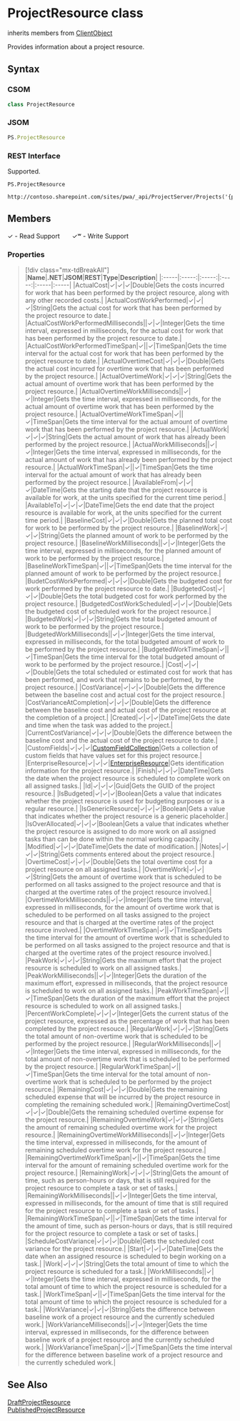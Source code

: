 [comment]: # (Name:ProjectResource)
[comment]: # (Name:Microsoft.ProjectServer.ProjectResource)
[comment]: # (Type:class)
[comment]: # (Status:Verified)

# <a name="name"></a>ProjectResource class

inherits members from [ClientObject](https://msdn.microsoft.com/en-us/library/microsoft.sharepoint.client.clientobject.aspx)<br/>

<a name="description"></a>Provides information about a project resource.

## <a name="syntax"></a>Syntax

### CSOM

```cs
class ProjectResource 
```
### JSOM

```javascript
PS.ProjectResource
```

### REST Interface

Supported.

```
PS.ProjectResource

http://contoso.sharepoint.com/sites/pwa/_api/ProjectServer/Projects('{projectId}')/ProjectResource('projectresourceid')
```

## <a name="members"></a>Members


&#x2713; - Read Support &nbsp;&nbsp;&nbsp;&nbsp;&nbsp;&nbsp;&#x2713;&#x02B7; - Write Support

### <a name="properties"></a>Properties
> [!div class="mx-tdBreakAll"]
|**Name**|**.NET**|**JSOM**|**REST**|**Type**|**Description**|
|:-----|:-----:|:-----:|:-----:|:-----|:-----|
|<a name="ActualCost"></a>ActualCost|&#x2713;|&#x2713;|&#x2713;|Double|Gets the costs incurred for work that has been performed by the project resource, along with any other recorded costs.|
|<a name="ActualCostWorkPerformed"></a>ActualCostWorkPerformed|&#x2713;|&#x2713;|&#x2713;|String|Gets the actual cost for work that has been performed by the project resource to date.|
|<a name="ActualCostWorkPerformedMilliseconds"></a>ActualCostWorkPerformedMilliseconds||&#x2713;|&#x2713;|Integer|Gets the time interval, expressed in milliseconds, for the actual cost for work that has been performed by the project resource to date.|
|<a name="ActualCostWorkPerformedTimeSpan"></a>ActualCostWorkPerformedTimeSpan|&#x2713;||&#x2713;|TimeSpan|Gets the time interval for the actual cost for work that has been performed by the project resource to date.|
|<a name="ActualOvertimeCost"></a>ActualOvertimeCost|&#x2713;|&#x2713;|&#x2713;|Double|Gets the actual cost incurred for overtime work that has been performed by the project resource.|
|<a name="ActualOvertimeWork"></a>ActualOvertimeWork|&#x2713;|&#x2713;|&#x2713;|String|Gets the actual amount of overtime work that has been performed by the project resource.|
|<a name="ActualOvertimeWorkMilliseconds"></a>ActualOvertimeWorkMilliseconds||&#x2713;|&#x2713;|Integer|Gets the time interval, expressed in milliseconds, for the actual amount of overtime work that has been performed by the project resource.|
|<a name="ActualOvertimeWorkTimeSpan"></a>ActualOvertimeWorkTimeSpan|&#x2713;||&#x2713;|TimeSpan|Gets the time interval for the actual amount of overtime work that has been performed by the project resource.|
|<a name="ActualWork"></a>ActualWork|&#x2713;|&#x2713;|&#x2713;|String|Gets the actual amount of work that has already been performed by the project resource.|
|<a name="ActualWorkMilliseconds"></a>ActualWorkMilliseconds||&#x2713;|&#x2713;|Integer|Gets the time interval, expressed in milliseconds, for the actual amount of work that has already been performed by the project resource.|
|<a name="ActualWorkTimeSpan"></a>ActualWorkTimeSpan|&#x2713;||&#x2713;|TimeSpan|Gets the time interval for the actual amount of work that has already been performed by the project resource.|
|<a name="AvailableFrom"></a>AvailableFrom|&#x2713;|&#x2713;|&#x2713;|DateTime|Gets the starting date that the project resource is available for work, at the units specified for the current time period.|
|<a name="AvailableTo"></a>AvailableTo|&#x2713;|&#x2713;|&#x2713;|DateTime|Gets the end date that the project resource is available for work, at the units specified for the current time period.|
|<a name="BaselineCost"></a>BaselineCost|&#x2713;|&#x2713;|&#x2713;|Double|Gets the planned total cost for work to be performed by the project resource.|
|<a name="BaselineWork"></a>BaselineWork|&#x2713;|&#x2713;|&#x2713;|String|Gets the planned amount of work to be performed by the project resource.|
|<a name="BaselineWorkMilliseconds"></a>BaselineWorkMilliseconds||&#x2713;|&#x2713;|Integer|Gets the time interval, expressed in milliseconds, for the planned amount of work to be performed by the project resource.|
|<a name="BaselineWorkTimeSpan"></a>BaselineWorkTimeSpan|&#x2713;||&#x2713;|TimeSpan|Gets the time interval for the planned amount of work to be performed by the project resource.|
|<a name="BudetCostWorkPerformed"></a>BudetCostWorkPerformed|&#x2713;|&#x2713;|&#x2713;|Double|Gets the budgeted cost for work performed by the project resource to date.|
|<a name="BudgetedCost"></a>BudgetedCost|&#x2713;|&#x2713;|&#x2713;|Double|Gets the total budgeted cost for work performed by the project resource.|
|<a name="BudgetedCostWorkScheduled"></a>BudgetedCostWorkScheduled|&#x2713;|&#x2713;|&#x2713;|Double|Gets the budgeted cost of scheduled work for the project resource.|
|<a name="BudgetedWork"></a>BudgetedWork|&#x2713;|&#x2713;|&#x2713;|String|Gets the total budgeted amount of work to be performed by the project resource.|
|<a name="BudgetedWorkMilliseconds"></a>BudgetedWorkMilliseconds||&#x2713;|&#x2713;|Integer|Gets the time interval, expressed in milliseconds, for the total budgeted amount of work to be performed by the project resource.|
|<a name="BudgetedWorkTimeSpan"></a>BudgetedWorkTimeSpan|&#x2713;||&#x2713;|TimeSpan|Gets the time interval for the total budgeted amount of work to be performed by the project resource.|
|<a name="Cost"></a>Cost|&#x2713;|&#x2713;|&#x2713;|Double|Gets the total scheduled or estimated cost for work that has been performed, and work that remains to be performed, by the project resource.|
|<a name="CostVariance"></a>CostVariance|&#x2713;|&#x2713;|&#x2713;|Double|Gets the difference between the baseline cost and actual cost for the project resource.|
|<a name="CostVarianceAtCompletion"></a>CostVarianceAtCompletion|&#x2713;|&#x2713;|&#x2713;|Double|Gets the difference between the baseline cost and actual cost of the project resource at the completion of a project.|
|<a name="Created"></a>Created|&#x2713;|&#x2713;|&#x2713;|DateTime|Gets the date and time when the task was added to the project.|
|<a name="CurrentCostVariance"></a>CurrentCostVariance|&#x2713;|&#x2713;|&#x2713;|Double|Gets the difference between the baseline cost and the actual cost of the project resource to date.|
|<a name="CustomFields"></a>CustomFields|&#x2713;|&#x2713;|&#x2713;|[CustomFieldCollection](CustomFieldCollection.md)|Gets a collection of custom fields that have values set for this project resource.|
|<a name="EnterpriseResource"></a>EnterpriseResource|&#x2713;|&#x2713;|&#x2713;|[EnterpriseResource](EnterpriseResource.md)|Gets identification information for the project resource.|
|<a name="Finish"></a>Finish|&#x2713;|&#x2713;|&#x2713;|DateTime|Gets the date when the project resource is scheduled to complete work on all assigned tasks.|
|<a name="Id"></a>Id|&#x2713;|&#x2713;|&#x2713;|Guid|Gets the GUID of the project resource.|
|<a name="IsBudgeted"></a>IsBudgeted|&#x2713;|&#x2713;|&#x2713;|Boolean|Gets a value that indicates whether the project resource is used for budgeting purposes or is a regular resource.|
|<a name="IsGenericResource"></a>IsGenericResource|&#x2713;|&#x2713;|&#x2713;|Boolean|Gets a value that indicates whether the project resource is a generic placeholder.|
|<a name="IsOverAllocated"></a>IsOverAllocated|&#x2713;|&#x2713;|&#x2713;|Boolean|Gets a value that indicates whether the project resource is assigned to do more work on all assigned tasks than can be done within the normal working capacity.|
|<a name="Modified"></a>Modified|&#x2713;|&#x2713;|&#x2713;|DateTime|Gets the date of modification.|
|<a name="Notes"></a>Notes|&#x2713;|&#x2713;|&#x2713;|String|Gets comments entered about the project resource.|
|<a name="OvertimeCost"></a>OvertimeCost|&#x2713;|&#x2713;|&#x2713;|Double|Gets the total overtime cost for a project resource on all assigned tasks.|
|<a name="OvertimeWork"></a>OvertimeWork|&#x2713;|&#x2713;|&#x2713;|String|Gets the amount of overtime work that is scheduled to be performed on all tasks assigned to the project resource and that is charged at the overtime rates of the project resource involved.|
|<a name="OvertimeWorkMilliseconds"></a>OvertimeWorkMilliseconds||&#x2713;|&#x2713;|Integer|Gets the time interval, expressed in milliseconds, for the amount of overtime work that is scheduled to be performed on all tasks assigned to the project resource and that is charged at the overtime rates of the project resource involved.|
|<a name="OvertimeWorkTimeSpan"></a>OvertimeWorkTimeSpan|&#x2713;||&#x2713;|TimeSpan|Gets the time interval for the amount of overtime work that is scheduled to be performed on all tasks assigned to the project resource and that is charged at the overtime rates of the project resource involved.|
|<a name="PeakWork"></a>PeakWork|&#x2713;|&#x2713;|&#x2713;|String|Gets the maximum effort that the project resource is scheduled to work on all assigned tasks.|
|<a name="PeakWorkMilliseconds"></a>PeakWorkMilliseconds||&#x2713;|&#x2713;|Integer|Gets the duration of the maximum effort, expressed in milliseconds, that the project resource is scheduled to work on all assigned tasks.|
|<a name="PeakWorkTimeSpan"></a>PeakWorkTimeSpan|&#x2713;||&#x2713;|TimeSpan|Gets the duration of the maximum effort that the project resource is scheduled to work on all assigned tasks.|
|<a name="PercentWorkComplete"></a>PercentWorkComplete|&#x2713;|&#x2713;|&#x2713;|Integer|Gets the current status of the project resource, expressed as the percentage of work that has been completed by the project resouce.|
|<a name="RegularWork"></a>RegularWork|&#x2713;|&#x2713;|&#x2713;|String|Gets the total amount of non-overtime work that is scheduled to be performed by the project resource.|
|<a name="RegularWorkMilliseconds"></a>RegularWorkMilliseconds||&#x2713;|&#x2713;|Integer|Gets the time interval, expressed in milliseconds, for the total amount of non-overtime work that is scheduled to be performed by the project resource.|
|<a name="RegularWorkTimeSpan"></a>RegularWorkTimeSpan|&#x2713;||&#x2713;|TimeSpan|Gets the time interval for the total amount of non-overtime work that is scheduled to be performed by the project resource.|
|<a name="RemainingCost"></a>RemainingCost|&#x2713;|&#x2713;|&#x2713;|Double|Gets the remaining scheduled expense that will be incurred by the project resource in completing the remaining scheduled work.|
|<a name="RemainingOvertimeCost"></a>RemainingOvertimeCost|&#x2713;|&#x2713;|&#x2713;|Double|Gets the remaining scheduled overtime expense for the project resource.|
|<a name="RemainingOvertimeWork"></a>RemainingOvertimeWork|&#x2713;|&#x2713;|&#x2713;|String|Gets the amount of remaining scheduled overtime work for the project resource.|
|<a name="RemainingOvertimeWorkMilliseconds"></a>RemainingOvertimeWorkMilliseconds||&#x2713;|&#x2713;|Integer|Gets the time interval, expressed in milliseconds, for the amount of remaining scheduled overtime work for the project resource.|
|<a name="RemainingOvertimeWorkTimeSpan"></a>RemainingOvertimeWorkTimeSpan|&#x2713;||&#x2713;|TimeSpan|Gets the time interval for the amount of remaining scheduled overtime work for the project resource.|
|<a name="RemainingWork"></a>RemainingWork|&#x2713;|&#x2713;|&#x2713;|String|Gets the amount of time, such as person-hours or days, that is still required for the project resource to complete a task or set of tasks.|
|<a name="RemainingWorkMilliseconds"></a>RemainingWorkMilliseconds||&#x2713;|&#x2713;|Integer|Gets the time interval, expressed in milliseconds, for the amount of time that is still required for the project resource to complete a task or set of tasks.|
|<a name="RemainingWorkTimeSpan"></a>RemainingWorkTimeSpan|&#x2713;||&#x2713;|TimeSpan|Gets the time interval for the amount of time, such as person-hours or days, that is still required for the project resource to complete a task or set of tasks.|
|<a name="ScheduleCostVariance"></a>ScheduleCostVariance|&#x2713;|&#x2713;|&#x2713;|Double|Gets the scheduled cost variance for the project resource.|
|<a name="Start"></a>Start|&#x2713;|&#x2713;|&#x2713;|DateTime|Gets the date when an assigned resource is scheduled to begin working on a task.|
|<a name="Work"></a>Work|&#x2713;|&#x2713;|&#x2713;|String|Gets the total amount of time to which the project resource is scheduled for a task.|
|<a name="WorkMilliseconds"></a>WorkMilliseconds||&#x2713;|&#x2713;|Integer|Gets the time interval, expressed in milliseconds, for the total amount of time to which the project resource is scheduled for a task.|
|<a name="WorkTimeSpan"></a>WorkTimeSpan|&#x2713;||&#x2713;|TimeSpan|Gets the time interval for the total amount of time to which the project resource is scheduled for a task.|
|<a name="WorkVariance"></a>WorkVariance|&#x2713;|&#x2713;|&#x2713;|String|Gets the difference between baseline work of a project resource and the currently scheduled work.|
|<a name="WorkVarianceMilliseconds"></a>WorkVarianceMilliseconds||&#x2713;|&#x2713;|Integer|Gets the time interval, expressed in milliseconds, for the difference between baseline work of a project resource and the currently scheduled work.|
|<a name="WorkVarianceTimeSpan"></a>WorkVarianceTimeSpan|&#x2713;||&#x2713;|TimeSpan|Gets the time interval for the difference between baseline work of a project resource and the currently scheduled work.|

## <a name="seeAlso"></a>See Also

[DraftProjectResource](DraftProjectResource.md)<br/>
[PublishedProjectResource](PublishedProjectResource.md)<br/>
